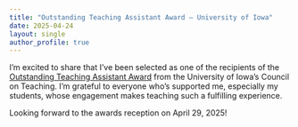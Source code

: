 ```yaml
---
title: "Outstanding Teaching Assistant Award – University of Iowa"
date: 2025-04-24
layout: single
author_profile: true
---
```


I’m excited to share that I’ve been selected as one of the recipients of the [Outstanding Teaching Assistant Award](https://cot.org.uiowa.edu/teaching-awards/outstanding-teaching-assistant-awards) from the University of Iowa’s Council on Teaching. I’m grateful to everyone who’s supported me, especially my students, whose engagement makes teaching such a fulfilling experience.

Looking forward to the awards reception on April 29, 2025!
